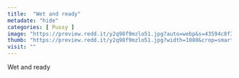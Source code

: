 ```yaml
---
title:  "Wet and ready"
metadate: "hide"
categories: [ Pussy ]
image: "https://preview.redd.it/y2q98f9mzlo51.jpg?auto=webp&s=43594c8f3f8a34c472ff777d3167befea6757411"
thumb: "https://preview.redd.it/y2q98f9mzlo51.jpg?width=1080&crop=smart&auto=webp&s=3f51fea455794c0048688973e6d9379a267f6228"
visit: ""
---
```

Wet and ready
